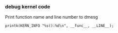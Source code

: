 ### debug kernel code

Print function name and line number to dmesg

    printk(KERN_INFO "%s():%d\n", __func__, __LINE__);

